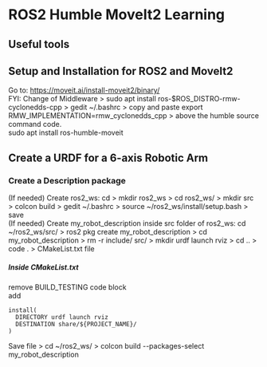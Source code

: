 # **ROS2 Humble MoveIt2 Learning**  
## **Useful tools**  
## **Setup and Installation for ROS2 and MoveIt2**  
Go to: https://moveit.ai/install-moveit2/binary/  
FYI: Change of Middleware > sudo apt install ros-$ROS_DISTRO-rmw-cyclonedds-cpp > gedit ~/.bashrc > copy and paste export RMW_IMPLEMENTATION=rmw_cyclonedds_cpp > above the humble source command code.  
sudo apt install ros-humble-moveit  
## **Create a URDF for a 6-axis Robotic Arm**  
### **Create a Description package**  
(If needed) Create ros2_ws: cd > mkdir ros2_ws > cd ros2_ws/ > mkdir src > colcon build > gedit ~/.bashrc > source ~/ros2_ws/install/setup.bash > save   
(If needed) Create my_robot_description inside src folder of ros2_ws: cd ~/ros2_ws/src/ > ros2 pkg create my_robot_description > cd my_robot_description > rm -r include/ src/ > mkdir urdf launch rviz > cd .. > code . > CMakeList.txt file  
##### **Inside CMakeList.txt**  
remove BUILD_TESTING code block  
add    
```
install(
  DIRECTORY urdf launch rviz
  DESTINATION share/${PROJECT_NAME}/
)
```
Save file > cd ~/ros2_ws/ > colcon build --packages-select my_robot_description  
